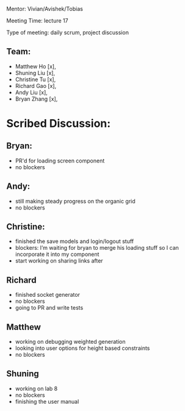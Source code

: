 Mentor: Vivian/Avishek/Tobias

Meeting Time: lecture 17

Type of meeting: daily scrum, project discussion

## Team: 
- Matthew Ho    [x], 
- Shuning Liu   [x],
- Christine Tu  [x],
- Richard Gao   [x],
- Andy Liu      [x], 
- Bryan Zhang   [x],

# Scribed Discussion:

## Bryan: 
- PR'd for loading screen component
- no blockers

## Andy:
- still making steady progress on the organic grid
- no blockers

## Christine:
- finished the save models and login/logout stuff
- blockers: I’m waiting for bryan to merge his loading stuff so I can incorporate it into my component 
- start working on sharing links after

## Richard
- finished socket generator
- no blockers
- going to PR and write tests

## Matthew
- working on debugging weighted generation
- looking into user options for height based constraints
- no blockers

## Shuning
- working on lab 8
- no blockers
- finishing the user manual

